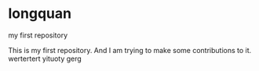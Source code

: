 # longquan
my first repository

This is my first repository. And I am trying to make some contributions to it.
wertertert
yituoty
gerg

